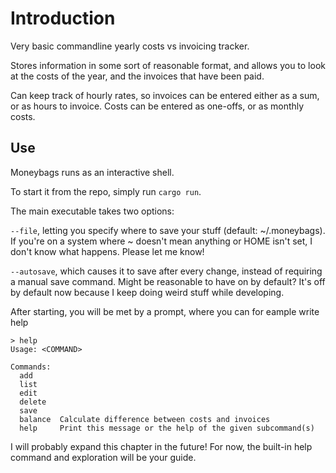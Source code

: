 # Introduction

Very basic commandline yearly costs vs invoicing tracker.

Stores information in some sort of reasonable format, and allows you to look
 at the costs of the year, and the invoices that have been paid.

Can keep track of hourly rates, so invoices can be entered either as a sum, or as hours to invoice.
Costs can be entered as one-offs, or as monthly costs.

## Use

Moneybags runs as an interactive shell.

To start it from the repo, simply run ```cargo run```.

The main executable takes two options:

```--file```, letting you specify where to save your stuff (default: ~/.moneybags). If you're on a system where ~ doesn't mean anything or HOME isn't set, I don't know what happens. Please let me know!

```--autosave```, which causes it to save after every change, instead of requiring a manual save command. Might be reasonable to have on by default? It's off by default now because I keep doing weird stuff while developing.

After starting, you will be met by a prompt, where you can for eample write help
```
> help
Usage: <COMMAND>

Commands:
  add      
  list     
  edit     
  delete   
  save     
  balance  Calculate difference between costs and invoices
  help     Print this message or the help of the given subcommand(s)
```

I will probably expand this chapter in the future! For now, the built-in help command and exploration will be your guide.